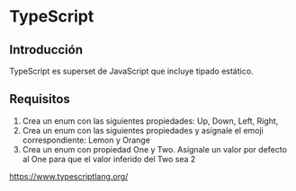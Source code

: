 # TypeScript

## Introducción

TypeScript es superset de JavaScript que incluye tipado estático.

## Requisitos

1. Crea un enum con las siguientes propiedades: Up, Down, Left, Right,
2. Crea un enum con las siguientes propiedades y asígnale el emoji correspondiente: Lemon y Orange
3. Crea un enum con propiedad One y Two. Asígnale un valor por defecto al One para que el valor inferido del Two sea 2

https://www.typescriptlang.org/
